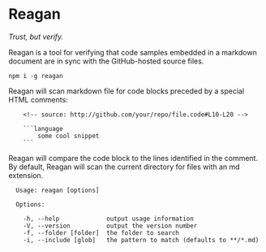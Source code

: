 # Reagan
_Trust, but verify._

Reagan is a tool for verifying that code samples embedded in a markdown document are in sync with the GitHub-hosted source files.

```
npm i -g reagan
```

Reagan will scan markdown file for code blocks preceded by a special HTML comments:

```
    <!-- source: http://github.com/your/repo/file.code#L10-L20 -->

    ```language
        some cool snippet
    ```
```

Reagan will compare the code block to the lines identified in the comment.
By default, Reagan will scan the current directory for files with an md extension.

```
  Usage: reagan [options]

  Options:

    -h, --help             output usage information
    -V, --version          output the version number
    -f, --folder [folder]  the folder to search
    -i, --include [glob]   the pattern to match (defaults to **/*.md)
```